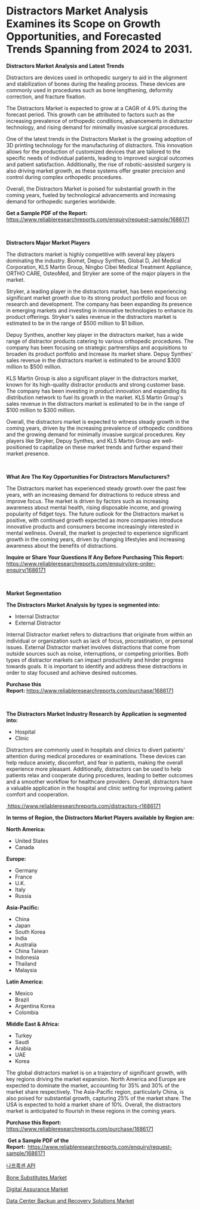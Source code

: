 <p><h1>Distractors Market Analysis Examines its Scope on Growth Opportunities, and Forecasted Trends Spanning from 2024 to 2031.</h1></p><p><strong>Distractors Market Analysis and Latest Trends</strong></p>
<p><p>Distractors are devices used in orthopedic surgery to aid in the alignment and stabilization of bones during the healing process. These devices are commonly used in procedures such as bone lengthening, deformity correction, and fracture fixation. </p><p>The Distractors Market is expected to grow at a CAGR of 4.9% during the forecast period. This growth can be attributed to factors such as the increasing prevalence of orthopedic conditions, advancements in distractor technology, and rising demand for minimally invasive surgical procedures. </p><p>One of the latest trends in the Distractors Market is the growing adoption of 3D printing technology for the manufacturing of distractors. This innovation allows for the production of customized devices that are tailored to the specific needs of individual patients, leading to improved surgical outcomes and patient satisfaction. Additionally, the rise of robotic-assisted surgery is also driving market growth, as these systems offer greater precision and control during complex orthopedic procedures.</p><p>Overall, the Distractors Market is poised for substantial growth in the coming years, fueled by technological advancements and increasing demand for orthopedic surgeries worldwide.</p></p>
<p><strong>Get a Sample PDF of the Report:&nbsp;</strong> <a href="https://www.reliableresearchreports.com/enquiry/request-sample/1686171">https://www.reliableresearchreports.com/enquiry/request-sample/1686171</a></p>
<p>&nbsp;</p>
<p><strong>Distractors Major Market Players</strong></p>
<p><p>The distractors market is highly competitive with several key players dominating the industry. Biomet, Depuy Synthes, Global D, Jeil Medical Corporation, KLS Martin Group, Ningbo Cibei Medical Treatment Appliance, ORTHO CARE, OsteoMed, and Stryker are some of the major players in the market.</p><p>Stryker, a leading player in the distractors market, has been experiencing significant market growth due to its strong product portfolio and focus on research and development. The company has been expanding its presence in emerging markets and investing in innovative technologies to enhance its product offerings. Stryker's sales revenue in the distractors market is estimated to be in the range of $500 million to $1 billion.</p><p>Depuy Synthes, another key player in the distractors market, has a wide range of distractor products catering to various orthopedic procedures. The company has been focusing on strategic partnerships and acquisitions to broaden its product portfolio and increase its market share. Depuy Synthes' sales revenue in the distractors market is estimated to be around $300 million to $500 million.</p><p>KLS Martin Group is also a significant player in the distractors market, known for its high-quality distractor products and strong customer base. The company has been investing in product innovation and expanding its distribution network to fuel its growth in the market. KLS Martin Group's sales revenue in the distractors market is estimated to be in the range of $100 million to $300 million.</p><p>Overall, the distractors market is expected to witness steady growth in the coming years, driven by the increasing prevalence of orthopedic conditions and the growing demand for minimally invasive surgical procedures. Key players like Stryker, Depuy Synthes, and KLS Martin Group are well-positioned to capitalize on these market trends and further expand their market presence.</p></p>
<p>&nbsp;</p>
<p><strong>What Are The Key Opportunities For Distractors Manufacturers?</strong></p>
<p><p>The Distractors market has experienced steady growth over the past few years, with an increasing demand for distractions to reduce stress and improve focus. The market is driven by factors such as increasing awareness about mental health, rising disposable income, and growing popularity of fidget toys. The future outlook for the Distractors market is positive, with continued growth expected as more companies introduce innovative products and consumers become increasingly interested in mental wellness. Overall, the market is projected to experience significant growth in the coming years, driven by changing lifestyles and increasing awareness about the benefits of distractions.</p></p>
<p><strong>Inquire or Share Your Questions If Any Before Purchasing This Report:</strong> <a href="https://www.reliableresearchreports.com/enquiry/pre-order-enquiry/1686171">https://www.reliableresearchreports.com/enquiry/pre-order-enquiry/1686171</a></p>
<p>&nbsp;</p>
<p><strong>Market Segmentation</strong></p>
<p><strong>The Distractors Market Analysis by types is segmented into:</strong></p>
<p><ul><li>Internal Distractor</li><li>External Distractor</li></ul></p>
<p><p>Internal Distractor market refers to distractions that originate from within an individual or organization such as lack of focus, procrastination, or personal issues. External Distractor market involves distractions that come from outside sources such as noise, interruptions, or competing priorities. Both types of distractor markets can impact productivity and hinder progress towards goals. It is important to identify and address these distractions in order to stay focused and achieve desired outcomes.</p></p>
<p><strong>Purchase this Report:&nbsp;</strong><a href="https://www.reliableresearchreports.com/purchase/1686171">https://www.reliableresearchreports.com/purchase/1686171</a></p>
<p>&nbsp;</p>
<p><strong>The Distractors Market Industry Research by Application is segmented into:</strong></p>
<p><ul><li>Hospital</li><li>Clinic</li></ul></p>
<p><p>Distractors are commonly used in hospitals and clinics to divert patients' attention during medical procedures or examinations. These devices can help reduce anxiety, discomfort, and fear in patients, making the overall experience more pleasant. Additionally, distractors can be used to help patients relax and cooperate during procedures, leading to better outcomes and a smoother workflow for healthcare providers. Overall, distractors have a valuable application in the hospital and clinic setting for improving patient comfort and cooperation.</p></p>
<p><a href="https://www.reliableresearchreports.com/distractors-r1686171">&nbsp;https://www.reliableresearchreports.com/distractors-r1686171</a></p>
<p><strong>In terms of Region, the Distractors Market Players available by Region are:</strong></p>
<p>
    <p> <strong> North America: </strong>
        <ul>
            <li>United States</li>
            <li>Canada</li>
        </ul>
        </p> 
    <p> <strong> Europe: </strong>
        <ul>
            <li>Germany</li>
            <li>France</li>
            <li>U.K.</li>
            <li>Italy</li>
            <li>Russia</li>
        </ul>
        </p> 
    <p> <strong> Asia-Pacific: </strong>
        <ul>
            <li>China</li>
            <li>Japan</li>
            <li>South Korea</li>
            <li>India</li>
            <li>Australia</li>
            <li>China Taiwan</li>
            <li>Indonesia</li>
            <li>Thailand</li>
            <li>Malaysia</li>
        </ul>
        </p> 
    <p> <strong> Latin America: </strong>
        <ul>
            <li>Mexico</li>
            <li>Brazil</li>
            <li>Argentina Korea</li>
            <li>Colombia</li>
        </ul>
        </p> 
    <p> <strong> Middle East & Africa: </strong>
        <ul>
            <li>Turkey</li>
            <li>Saudi</li>
            <li>Arabia</li>
            <li>UAE</li>
            <li>Korea</li>
        </ul>
    </p>
    </p>
<p><p>The global distractors market is on a trajectory of significant growth, with key regions driving the market expansion. North America and Europe are expected to dominate the market, accounting for 35% and 30% of the market share respectively. The Asia-Pacific region, particularly China, is also poised for substantial growth, capturing 25% of the market share. The USA is expected to hold a market share of 10%. Overall, the distractors market is anticipated to flourish in these regions in the coming years.</p></p>
<p><strong>Purchase this Report: </strong><a href="https://www.reliableresearchreports.com/purchase/1686171">https://www.reliableresearchreports.com/purchase/1686171</a></p>
<p>&nbsp;<strong>Get a Sample PDF of the Report:&nbsp;&nbsp;</strong><a href="https://www.reliableresearchreports.com/enquiry/request-sample/1686171">https://www.reliableresearchreports.com/enquiry/request-sample/1686171</a></p>
<p><strong></strong></p>
<p><p><a href="https://github.com/vdhdwjyp90142/Market-Research-Report-List-2/blob/main/341580746056.md">나프록센 API</a></p><p><a href="https://github.com/lbird53714/Market-Research-Report-List-4/blob/main/bone-substitutes-market.md">Bone Substitutes Market</a></p><p><a href="https://www.linkedin.com/pulse/digital-assurance-market-insights-cagr-trends-growth-strategies-i2rce?trackingId=KrdkzZoeT9cWHmRZI2hQVg%3D%3D">Digital Assurance Market</a></p><p><a href="https://www.linkedin.com/pulse/data-center-backup-recovery-solutions-market-size-cagr-c6qle?trackingId=DvDOMJXp9A8OcEQXhKppng%3D%3D">Data Center Backup and Recovery Solutions Market</a></p></p>